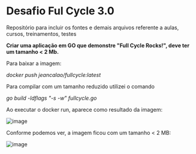 # Desafio Ful Cycle 3.0
Repositório para incluir os fontes e demais arquivos referente a aulas, cursos, treinamentos, testes

<b>Criar uma aplicação em GO que demonstre "Full Cycle Rocks!", deve ter um tamanho < 2 Mb.</b>

Para baixar a imagem:

<i>docker push jeancalao/fullcycle:latest</i>

Para compilar com um tamanho reduzido utilizei o comando

<i>go build -ldflags "-s -w" fullcycle.go</i>

Ao executar o docker run, aparece como resultado da imagem:

![image](https://user-images.githubusercontent.com/127217371/223456819-dd951cf7-b926-448e-aa36-27d176132058.png)

Conforme podemos ver, a imagem ficou com um tamanho < 2 MB:

![image](https://user-images.githubusercontent.com/127217371/223457388-5718af53-6f86-4dab-9cf4-4d7bbcc6d05a.png)

